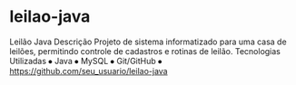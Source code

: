 # leilao-java
Leilão Java
Descrição
Projeto de sistema informatizado para uma casa de leilões, permitindo controle de cadastros e rotinas de leilão.
Tecnologias Utilizadas
⦁	Java
⦁	MySQL
⦁	Git/GitHub
⦁	https://github.com/seu_usuario/leilao-java
